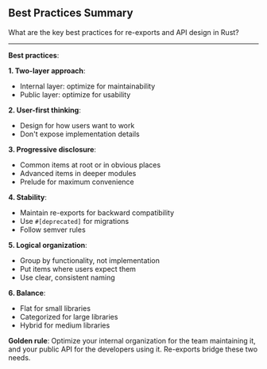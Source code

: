 ## Best Practices Summary

What are the key best practices for re-exports and API design in Rust?

---

**Best practices**:

**1. Two-layer approach**:
- Internal layer: optimize for maintainability
- Public layer: optimize for usability

**2. User-first thinking**:
- Design for how users want to work
- Don't expose implementation details

**3. Progressive disclosure**:
- Common items at root or in obvious places
- Advanced items in deeper modules
- Prelude for maximum convenience

**4. Stability**:
- Maintain re-exports for backward compatibility
- Use `#[deprecated]` for migrations
- Follow semver rules

**5. Logical organization**:
- Group by functionality, not implementation
- Put items where users expect them
- Use clear, consistent naming

**6. Balance**:
- Flat for small libraries
- Categorized for large libraries
- Hybrid for medium libraries

**Golden rule**: Optimize your internal organization for the team maintaining it, and your public API for the developers using it. Re-exports bridge these two needs.

